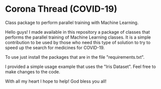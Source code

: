 # Corona Thread (COVID-19)
Class package to perform parallel training with Machine Learning.

Hello guys! I made available in this repository a package of classes that performs the parallel training of Machine Learning classes.
It is a simple contribution to be used by those who need this type of solution to try to speed up the search for medicines for COVID-19.

To use just install the packages that are in the file "requirements.txt".

I provided a simple usage example that uses the "Iris Dataset".
Feel free to make changes to the code.

With all my heart I hope to help!
God bless you all!



